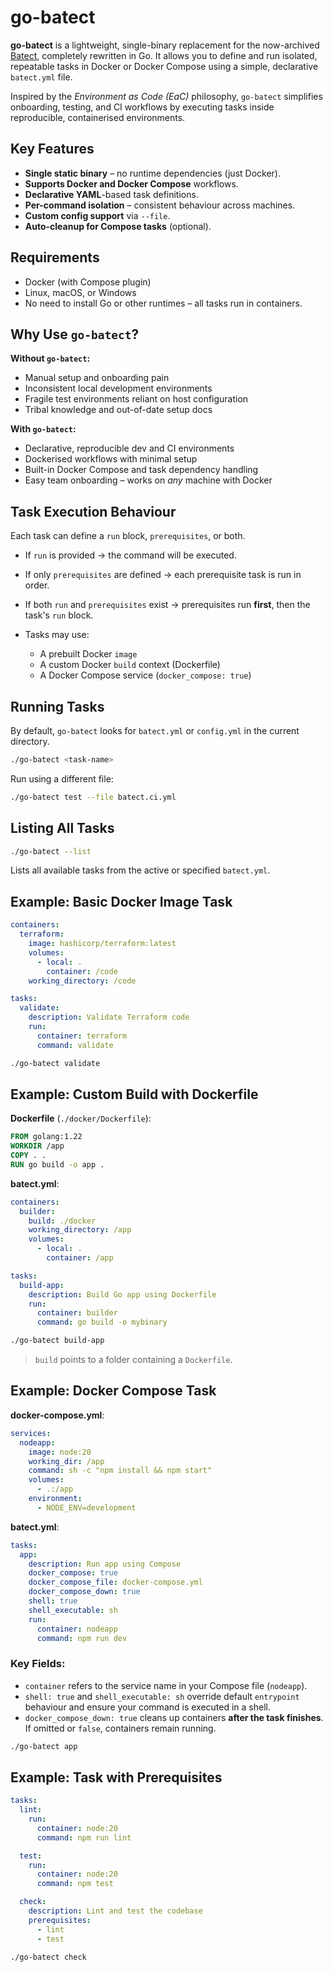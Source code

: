 # go-batect

**go-batect** is a lightweight, single-binary replacement for the now-archived [Batect](https://github.com/batect/batect), completely rewritten in Go. It allows you to define and run isolated, repeatable tasks in Docker or Docker Compose using a simple, declarative `batect.yml` file.

Inspired by the *Environment as Code (EaC)* philosophy, `go-batect` simplifies onboarding, testing, and CI workflows by executing tasks inside reproducible, containerised environments.


## Key Features

* **Single static binary** – no runtime dependencies (just Docker).
* **Supports Docker and Docker Compose** workflows.
* **Declarative YAML**-based task definitions.
* **Per-command isolation** – consistent behaviour across machines.
* **Custom config support** via `--file`.
* **Auto-cleanup for Compose tasks** (optional).


## Requirements

* Docker (with Compose plugin)
* Linux, macOS, or Windows
* No need to install Go or other runtimes – all tasks run in containers.

## Why Use `go-batect`?

**Without `go-batect`:**

* Manual setup and onboarding pain
* Inconsistent local development environments
* Fragile test environments reliant on host configuration
* Tribal knowledge and out-of-date setup docs

**With `go-batect`:**

* Declarative, reproducible dev and CI environments
* Dockerised workflows with minimal setup
* Built-in Docker Compose and task dependency handling
* Easy team onboarding – works on *any* machine with Docker

## Task Execution Behaviour

Each task can define a `run` block, `prerequisites`, or both.

* If `run` is provided → the command will be executed.
* If only `prerequisites` are defined → each prerequisite task is run in order.
* If both `run` and `prerequisites` exist → prerequisites run **first**, then the task's `run` block.
* Tasks may use:

  * A prebuilt Docker `image`
  * A custom Docker `build` context (Dockerfile)
  * A Docker Compose service (`docker_compose: true`)


## Running Tasks

By default, `go-batect` looks for `batect.yml` or `config.yml` in the current directory.

```bash
./go-batect <task-name>
```

Run using a different file:

```bash
./go-batect test --file batect.ci.yml
```

## Listing All Tasks

```bash
./go-batect --list
```

Lists all available tasks from the active or specified `batect.yml`.


## Example: Basic Docker Image Task

```yaml
containers:
  terraform:
    image: hashicorp/terraform:latest
    volumes:
      - local: .
        container: /code
    working_directory: /code

tasks:
  validate:
    description: Validate Terraform code
    run:
      container: terraform
      command: validate
```

```bash
./go-batect validate
```

## Example: Custom Build with Dockerfile

**Dockerfile** (`./docker/Dockerfile`):

```Dockerfile
FROM golang:1.22
WORKDIR /app
COPY . .
RUN go build -o app .
```

**batect.yml**:

```yaml
containers:
  builder:
    build: ./docker
    working_directory: /app
    volumes:
      - local: .
        container: /app

tasks:
  build-app:
    description: Build Go app using Dockerfile
    run:
      container: builder
      command: go build -o mybinary
```

```bash
./go-batect build-app
```

> `build` points to a folder containing a `Dockerfile`.


## Example: Docker Compose Task

**docker-compose.yml**:

```yaml
services:
  nodeapp:
    image: node:20
    working_dir: /app
    command: sh -c "npm install && npm start"
    volumes:
      - .:/app
    environment:
      - NODE_ENV=development
```

**batect.yml**:

```yaml
tasks:
  app:
    description: Run app using Compose
    docker_compose: true
    docker_compose_file: docker-compose.yml
    docker_compose_down: true
    shell: true
    shell_executable: sh
    run:
      container: nodeapp
      command: npm run dev
```

### Key Fields:

* `container` refers to the service name in your Compose file (`nodeapp`).
* `shell: true` and `shell_executable: sh` override default `entrypoint` behaviour and ensure your command is executed in a shell.
* `docker_compose_down: true` cleans up containers **after the task finishes**.
  If omitted or `false`, containers remain running.

```bash
./go-batect app
```

## Example: Task with Prerequisites

```yaml
tasks:
  lint:
    run:
      container: node:20
      command: npm run lint

  test:
    run:
      container: node:20
      command: npm test

  check:
    description: Lint and test the codebase
    prerequisites:
      - lint
      - test
```

```bash
./go-batect check
```
